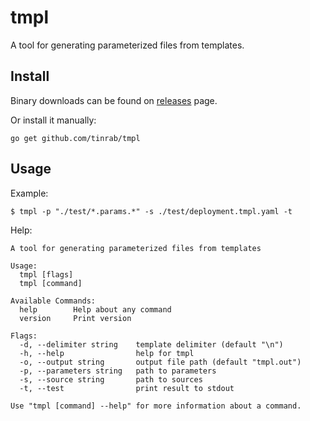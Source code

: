 # tmpl

A tool for generating parameterized files from templates.

## Install

Binary downloads can be found on [releases](https://github.com/tinrab/tmpl/releases) page.

Or install it manually:

```
go get github.com/tinrab/tmpl
```

## Usage

Example:

```
$ tmpl -p "./test/*.params.*" -s ./test/deployment.tmpl.yaml -t
```

Help:

```
A tool for generating parameterized files from templates

Usage:
  tmpl [flags]
  tmpl [command]

Available Commands:
  help        Help about any command
  version     Print version

Flags:
  -d, --delimiter string    template delimiter (default "\n")
  -h, --help                help for tmpl
  -o, --output string       output file path (default "tmpl.out")
  -p, --parameters string   path to parameters
  -s, --source string       path to sources
  -t, --test                print result to stdout

Use "tmpl [command] --help" for more information about a command.
```
